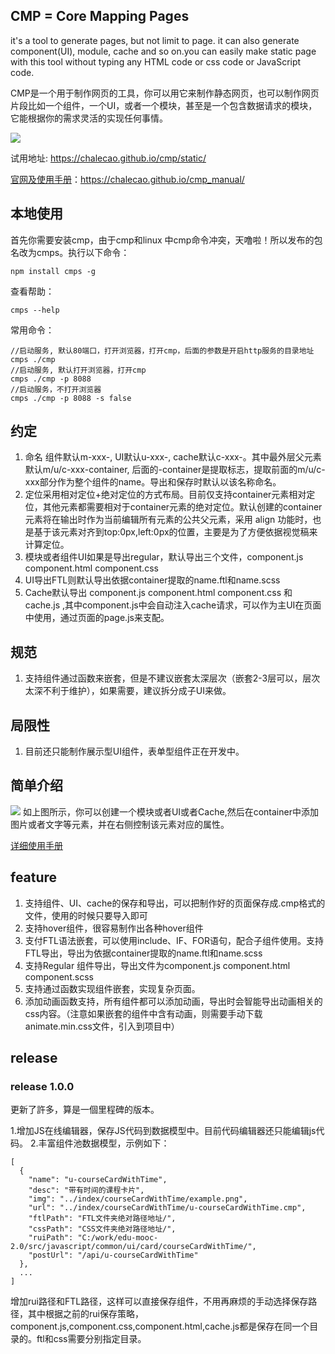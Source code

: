 ## CMP = Core Mapping Pages
it's a tool to generate pages, but not limit to page. it can also generate component(UI), module, cache and so on.you can easily make static page with this tool without typing any HTML code or css code or JavaScript code. 

CMP是一个用于制作网页的工具，你可以用它来制作静态网页，也可以制作网页片段比如一个组件，一个UI，或者一个模块，甚至是一个包含数据请求的模块，它能根据你的需求灵活的实现任何事情。

<img src="https://github.com/chalecao/cmp/raw/master/static/style/images/cmp_overview.png" />

试用地址: https://chalecao.github.io/cmp/static/

[官网及使用手册](https://chalecao.github.io/cmp_manual/)：https://chalecao.github.io/cmp_manual/

## 本地使用
首先你需要安装cmp，由于cmp和linux 中cmp命令冲突，天噜啦！所以发布的包名改为cmps。执行以下命令：
```
npm install cmps -g
```
查看帮助：
```
cmps --help

```
常用命令：
```
//启动服务, 默认80端口，打开浏览器，打开cmp，后面的参数是开启http服务的目录地址
cmps ./cmp
//启动服务, 默认打开浏览器，打开cmp
cmps ./cmp -p 8088
//启动服务，不打开浏览器
cmps ./cmp -p 8088 -s false
```

## 约定
1. 命名
  组件默认m-xxx-, UI默认u-xxx-, cache默认c-xxx-。其中最外层父元素默认m/u/c-xxx-container, 后面的-container是提取标志，提取前面的m/u/c-xxx部分作为整个组件的name。导出和保存时默认以该名称命名。
2. 定位采用相对定位+绝对定位的方式布局。目前仅支持container元素相对定位，其他元素都需要相对于container元素的绝对定位。默认创建的container元素将在输出时作为当前编辑所有元素的公共父元素，采用 align 功能时，也是基于该元素对齐到top:0px,left:0px的位置，主要是为了方便依据视觉稿来计算定位。
3. 模块或者组件UI如果是导出regular，默认导出三个文件，component.js component.html component.css
4. UI导出FTL则默认导出依据container提取的name.ftl和name.scss
5. Cache默认导出 component.js component.html component.css 和cache.js ,其中component.js中会自动注入cache请求，可以作为主UI在页面中使用，通过页面的page.js来支配。

## 规范
1. 支持组件通过函数来嵌套，但是不建议嵌套太深层次（嵌套2-3层可以，层次太深不利于维护），如果需要，建议拆分成子UI来做。

## 局限性
1. 目前还只能制作展示型UI组件，表单型组件正在开发中。

## 简单介绍
<img src="https://github.com/chalecao/cmp/raw/master/static/style/images/cmp_intro.png" />
如上图所示，你可以创建一个模块或者UI或者Cache,然后在container中添加图片或者文字等元素，并在右侧控制该元素对应的属性。

[详细使用手册](https://chalecao.gitbooks.io/cmp-manual/content/)

## feature
1. 支持组件、UI、cache的保存和导出，可以把制作好的页面保存成.cmp格式的文件，使用的时候只要导入即可
2. 支持hover组件，很容易制作出各种hover组件
3. 支付FTL语法嵌套，可以使用include、IF、FOR语句，配合子组件使用。支持FTL导出，导出为依据container提取的name.ftl和name.scss
4. 支持Regular 组件导出，导出文件为component.js component.html component.scss
5. 支持通过函数实现组件嵌套，实现复杂页面。
6. 添加动画函数支持，所有组件都可以添加动画，导出时会智能导出动画相关的css内容。（注意如果嵌套的组件中含有动画，则需要手动下载animate.min.css文件，引入到项目中）

## release

### release 1.0.0
更新了許多，算是一個里程碑的版本。

1.增加JS在线编辑器，保存JS代码到数据模型中。目前代码编辑器还只能编辑js代码。
2.丰富组件池数据模型，示例如下：
```
[
  {
    "name": "u-courseCardWithTime",
    "desc": "带有时间的课程卡片",
    "img": "../index/courseCardWithTime/example.png",
    "url": "../index/courseCardWithTime/u-courseCardWithTime.cmp",
    "ftlPath": "FTL文件夹绝对路径地址/",
    "cssPath": "CSS文件夹绝对路径地址/",
    "ruiPath": "C:/work/edu-mooc-2.0/src/javascript/common/ui/card/courseCardWithTime/",
    "postUrl": "/api/u-courseCardWithTime"
  },
  ...
]
```
增加rui路径和FTL路径，这样可以直接保存组件，不用再麻烦的手动选择保存路径，其中根据之前的rui保存策略，component.js,component.css,component.html,cache.js都是保存在同一个目录的。ftl和css需要分别指定目录。
  

